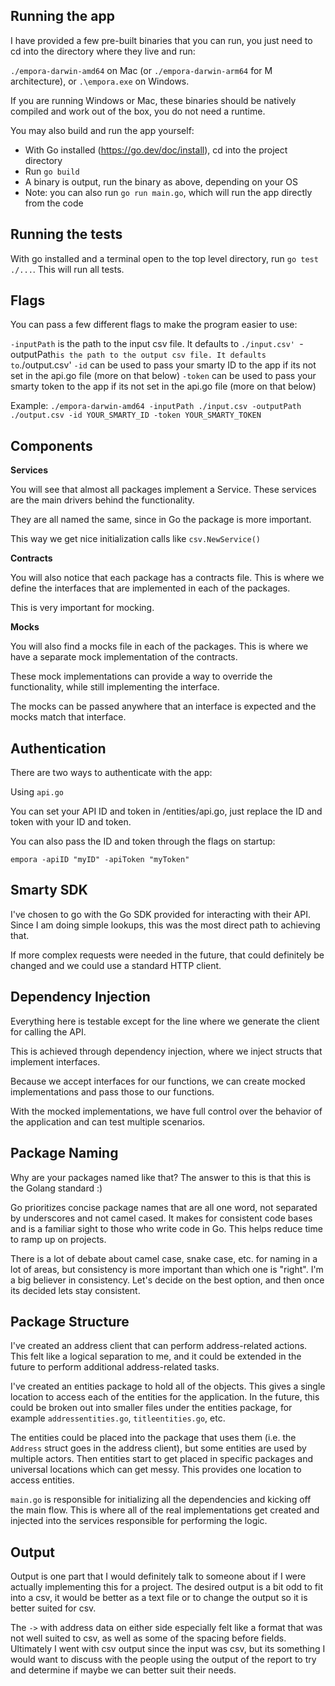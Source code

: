 ## Running the app

I have provided a few pre-built binaries that you can run, you just need to cd into the directory where they live and run:

`./empora-darwin-amd64` on Mac (or `./empora-darwin-arm64` for M architecture), or `.\empora.exe` on Windows.

If you are running Windows or Mac, these binaries should be natively compiled and work out of the box, you do not need a runtime.

You may also build and run the app yourself:

- With Go installed (https://go.dev/doc/install), cd into the project directory
- Run `go build`
- A binary is output, run the binary as above, depending on your OS
- Note: you can also run `go run main.go`, which will run the app directly from the code

## Running the tests

With go installed and a terminal open to the top level directory, run `go test ./...`. This will run all tests.

## Flags

You can pass a few different flags to make the program easier to use:

`-inputPath` is the path to the input csv file. It defaults to `./input.csv'
`-outputPath`is the path to the output csv file. It defaults to`./output.csv'
`-id` can be used to pass your smarty ID to the app if its not set in the api.go file (more on that below)
`-token` can be used to pass your smarty token to the app if its not set in the api.go file (more on that below)

Example: `./empora-darwin-amd64 -inputPath ./input.csv -outputPath ./output.csv -id YOUR_SMARTY_ID -token YOUR_SMARTY_TOKEN`

## Components

**Services**

You will see that almost all packages implement a Service. These services are the main drivers behind the functionality.

They are all named the same, since in Go the package is more important.

This way we get nice initialization calls like `csv.NewService()`

**Contracts**

You will also notice that each package has a contracts file. This is where we define the interfaces that are implemented
in each of the packages.

This is very important for mocking.

**Mocks**

You will also find a mocks file in each of the packages. This is where we have a separate mock implementation of the contracts.

These mock implementations can provide a way to override the functionality, while still implementing the interface.

The mocks can be passed anywhere that an interface is expected and the mocks match that interface.

## Authentication

There are two ways to authenticate with the app:

Using `api.go`

You can set your API ID and token in /entities/api.go, just replace the ID and token with your ID and token.

You can also pass the ID and token through the flags on startup:

`empora -apiID "myID" -apiToken "myToken"`

## Smarty SDK

I've chosen to go with the Go SDK provided for interacting with their API. Since I am doing simple lookups, this was
the most direct path to achieving that.

If more complex requests were needed in the future, that could definitely be changed and we could use a standard HTTP client.

## Dependency Injection

Everything here is testable except for the line where we generate the client for calling the API.

This is achieved through dependency injection, where we inject structs that implement interfaces.

Because we accept interfaces for our functions, we can create mocked implementations and pass those to our functions.

With the mocked implementations, we have full control over the behavior of the application and can test multiple scenarios.

## Package Naming

Why are your packages named like that? The answer to this is that this is the Golang standard :)

Go prioritizes concise package names that are all one word, not separated by underscores and not camel cased. It makes for
consistent code bases and is a familiar sight to those who write code in Go. This helps reduce time to ramp up on projects.

There is a lot of debate about camel case, snake case, etc. for naming in a lot of areas, but consistency is more important than
which one is "right". I'm a big believer in consistency. Let's decide on the best option, and then once its decided lets stay consistent.

## Package Structure

I've created an address client that can perform address-related actions. This felt like a logical separation to me, and it could be extended
in the future to perform additional address-related tasks.

I've created an entities package to hold all of the objects. This gives a single location to access each of the entities for the application.
In the future, this could be broken out into smaller files under the entities package, for example `addressentities.go`, `titleentities.go`, etc.

The entities could be placed into the package that uses them (i.e. the `Address` struct goes in the address client), but some entities are used by
multiple actors. Then entities start to get placed in specific packages and universal locations which can get messy. This provides one location to
access entities.

`main.go` is responsible for initializing all the dependencies and kicking off the main flow. This is where all of the real implementations get created
and injected into the services responsible for performing the logic.

## Output

Output is one part that I would definitely talk to someone about if I were actually implementing this for a project. The desired output is a bit odd
to fit into a csv, it would be better as a text file or to change the output so it is better suited for csv.

The `->` with address data on either side especially felt like a format that was not well suited to csv, as well as some of the spacing before fields.
Ultimately I went with csv output since the input was csv, but its something I would want to discuss with the people using the output of the report to
try and determine if maybe we can better suit their needs.
